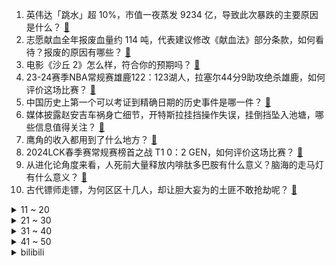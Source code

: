 1. 英伟达「跳水」超 10%，市值一夜蒸发 9234 亿，导致此次暴跌的主要原因是什么？ [:link:](https://www.zhihu.com/question/647709306)
2. 志愿献血全年报废血量约 114 吨，代表建议修改《献血法》部分条款，如何看待？报废的原因有哪些？ [:link:](https://www.zhihu.com/question/647148461)
3. 电影《沙丘 2》怎么样，符合你的预期吗？ [:link:](https://www.zhihu.com/question/647447394)
4. 23-24赛季NBA常规赛雄鹿122：123湖人，拉塞尔44分9助攻绝杀雄鹿，如何评价这场比赛？ [:link:](https://www.zhihu.com/question/647734894)
5. 中国历史上第一个可以考证到精确日期的历史事件是哪一件？ [:link:](https://www.zhihu.com/question/644408539)
6. 媒体披露赵安吉车祸身亡细节，开特斯拉挂挡操作失误，挂倒挡坠入池塘，哪些信息值得关注？ [:link:](https://www.zhihu.com/question/647756330)
7. 鹰角的收入都用到了什么地方？ [:link:](https://www.zhihu.com/question/476945629)
8. 2024LCK春季赛常规赛榜首之战 T1 0：2 GEN，如何评价这场比赛？ [:link:](https://www.zhihu.com/question/647745065)
9. 从进化论角度来看，人死前大量释放内啡肽多巴胺有什么意义？脑海的走马灯有什么意义？ [:link:](https://www.zhihu.com/question/639567256)
10. 古代镖师走镖，为何区区十几人，却让胆大妄为的土匪不敢抢劫呢？ [:link:](https://www.zhihu.com/question/624944310)
<details>
<summary>11 ~ 20</summary>

11. 农夫山泉风波升级，有自媒体开直播往马桶倒水，如何看待此事？哪些信息值得关注？ [:link:](https://www.zhihu.com/question/647724637)
12. 如何评价前ufc重量级铁血纳甘诺在拳击比赛中被约书亚两回合三次击倒并被ko？ [:link:](https://www.zhihu.com/question/647698777)
13. 人大代表建议将更多老百姓能承受的国产创新药纳入《国家基本药物目录》，如何看待这一建议？有何影响？ [:link:](https://www.zhihu.com/question/647555859)
14. 你能接受自己到了30岁还是一事无成吗？ [:link:](https://www.zhihu.com/question/642415411)
15. 多伦多大学排名加拿大第一，为什么很多人并不推荐呢？ [:link:](https://www.zhihu.com/question/314764524)
16. 电影《周处除三害》中程小美的戏份表达了什么？ [:link:](https://www.zhihu.com/question/647215787)
17. 领导在群里@我说「最近辛苦下」，我该怎么回复? [:link:](https://www.zhihu.com/question/646303584)
18. 如何看待单身女性逆势买房？ [:link:](https://www.zhihu.com/question/647552158)
19. 女性如何在古代成就一番事业？ [:link:](https://www.zhihu.com/question/641348364)
20. 我写小说写到快十万字的时候就写不动了，脑袋要炸了,你们遇到过这样的问题吗？ [:link:](https://www.zhihu.com/question/638853268)
</details>
<details>
<summary>21 ~ 30</summary>

21. 如何看待乌合麒麟评价鸟山明离世「代表日本漫画的黄金时代落幕了」？ [:link:](https://www.zhihu.com/question/647599785)
22. 你离传统文化最近的「连接点」是什么？哪个瞬间你曾感受到属于自己传统文化的「血脉觉醒」？ [:link:](https://www.zhihu.com/question/646640213)
23. 马克龙称「欧洲国家不应做胆小鬼」，支持乌克兰不应设限，梅德韦杰夫回应俄法关系再无红线，对局势有何影响？ [:link:](https://www.zhihu.com/question/647703171)
24. 《海贼王》作者尾田荣一郎发声悼念鸟山明「同为漫画家才意识到跟他的差距有多巨大」，对此你有什么想说的？ [:link:](https://www.zhihu.com/question/647556529)
25. 让你得到什么，你就会觉得此生无憾了？ [:link:](https://www.zhihu.com/question/646825151)
26. 如果你是一个古代的普通女子，要怎样才能过好自己的一生？ [:link:](https://www.zhihu.com/question/632381657)
27. 如何评价檀健次、张婧仪主演的电影《被我弄丢的你》？ [:link:](https://www.zhihu.com/question/647470370)
28. 网飞版《三体》发布终极预告，有哪些不易察觉的细节？ [:link:](https://www.zhihu.com/question/647554680)
29. 如果我一秒能打出一百拳，能打败泰森吗？ [:link:](https://www.zhihu.com/question/590326585)
30. 为什么很少有人能够成功地模仿巴菲特的投资风格？ [:link:](https://www.zhihu.com/question/639777493)
</details>
<details>
<summary>31 ~ 40</summary>

31. 如何评价丹尼斯·维伦纽瓦执导的科幻电影《沙丘 2》？ [:link:](https://www.zhihu.com/question/647202668)
32. 买给爷爷奶奶的手机怎么选？ [:link:](https://www.zhihu.com/question/643887011)
33. 文笔挑战：“碧水悠悠映山容，________”，你会怎么接下一句？ [:link:](https://www.zhihu.com/question/647693454)
34. 最高法谈隐形加班认定标准，包括「付出实质性劳动」和「明显占用时间」，这将带来哪些影响？ [:link:](https://www.zhihu.com/question/647546272)
35. 有没有性价比较高的适合学生党使用的智能手表推荐？ [:link:](https://www.zhihu.com/question/645096593)
36. 23-24 赛季 NBA雄鹿 122:123 湖人，如何评价这场比赛？ [:link:](https://www.zhihu.com/question/647708369)
37. 吴谦表示解放军练兵备战，打「独」促统，释放了什么信号？哪些信息值得关注？ [:link:](https://www.zhihu.com/question/647778769)
38. OpenAI 首席执行官奥特曼重返公司董事会，至此董事会共有 7 名成员，会带来哪些变化？ [:link:](https://www.zhihu.com/question/647689403)
39. 香港楼市爆火，有新盘超额认购达 34 倍，开发商称大客户限购4套，小客户2套，哪些信息值得关注？ [:link:](https://www.zhihu.com/question/647539558)
40. 2024 LPL 春季赛TES 2:0 OMG，如何评价这场比赛？ [:link:](https://www.zhihu.com/question/647622866)
</details>
<details>
<summary>41 ~ 50</summary>

41. 为何《银河英雄传说》这部小说曾经影响了那么多人，现在却很少被人提起了？ [:link:](https://www.zhihu.com/question/21552327)
42. 万科已存入 6.47 亿美元到指定账户，全数偿付本月到期票据本息，偿债工作有序铺排，哪些信息值得关注？ [:link:](https://www.zhihu.com/question/647645074)
43. 为什么龙珠中的撒旦风评很好？ [:link:](https://www.zhihu.com/question/640430354)
44. 什么牌子的吸奶器比较好用不贵啊？ [:link:](https://www.zhihu.com/question/432029405)
45. 有哪些观赏性很高的几何图形？ [:link:](https://www.zhihu.com/question/61696960)
46. 为什么无根生一帮人不救澄真？ [:link:](https://www.zhihu.com/question/647595466)
47. 电视剧神探狄仁杰中有哪些细思极恐的剧情？ [:link:](https://www.zhihu.com/question/380553954)
48. 政协委员呼吁推广无痛分娩，称「不能把生孩子疼当做天经地义」，无痛分娩的普及有哪些难点？ [:link:](https://www.zhihu.com/question/647599573)
49. 《斗破苍穹》中萧炎真的是靠药老才成为斗帝的吗？ [:link:](https://www.zhihu.com/question/325197543)
50. 宇宙到底是有限的还是无限的？ [:link:](https://www.zhihu.com/question/348179363)
</details><details>
<summary>bilibili</summary>

</details>